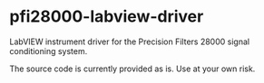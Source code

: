 # pfi28000-labview-driver
LabVIEW instrument driver for the Precision Filters 28000 signal conditioning system.

The source code is currently provided as is. Use at your own risk.
